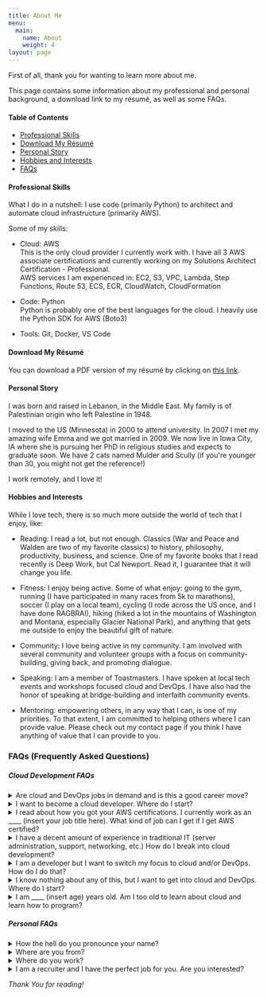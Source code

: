 ```yaml
---
title: About Me
menu:
  main:
    name: About
    weight: 4
layout: page
---
```

First of all, thank you for wanting to learn more about me. 

This page contains some information about my professional and personal background, a download link to my résumé, as well as some FAQs. 

#### Table of Contents
  * [Professional Skills](#professionalskills)
  * [Download My Résumé](#resume)
  * [Personal Story](#personalstory)
  * [Hobbies and Interests](#hobbiesandinterests)
  * [FAQs](#faqs)


#### Professional Skills <a name="professionalskills"></a>

What I do in a nutshell: I use code (primarily Python) to architect and automate cloud infrastructure (primarily AWS).

Some of my skills:

- Cloud: AWS <i class="fab fa-aws"></i> <br>
  This is the only cloud provider I currently work with. I have all 3 AWS associate certifications and currently working on my Solutions Architect Certification - Professional.<br>
  AWS services I am experienced in: EC2, S3, VPC, Lambda, Step Functions, Route 53, ECS, ECR, CloudWatch, CloudFormation

- Code: Python <i class="fab fa-python"></i> <br>
  Python is probably one of the best languages for the cloud. I heavily use the Python SDK for AWS (Boto3)

- Tools: Git, Docker, VS Code


#### Download My Résumé <a name="resume"></a>

You can download a PDF version of my résumé by clicking on <a href="https://moneerrifai.com/resume.pdf" target="_blank">this link</a>.


#### Personal Story <a name="personalstory"></a>

I was born and raised in Lebanon, in the Middle East. My family is of Palestinian origin who left Palestine in 1948. 

I moved to the US (Minnesota) in 2000 to attend university. In 2007 I met my amazing wife Emma and we got married in 2009. We now live in Iowa City, IA where she is pursuing her PhD in religious studies and expects to graduate soon. We have 2 cats named Mulder and Scully (if you're younger than 30, you might not get the reference!)

I work remotely, and I love it!


#### Hobbies and Interests <a name="hobbiesandinterests"></a>

While I love tech, there is so much more outside the world of tech that I enjoy, like:

- Reading: I read a lot, but not enough. Classics (War and Peace and Walden are two of my favorite classics) to history, philosophy, productivity, business, and science. One of my favorite books that I read recently is Deep Work, but Cal Newport. Read it, I guarantee that it will change you life.

- Fitness: I enjoy being active. Some of what enjoy: going to the gym, running (I have participated in many races from 5k to marathons), soccer (I play on a local team), cycling (I rode across the US once, and I have done RAGBRAI), hiking (hiked a lot in the mountains of Washington and Montana, especially Glacier National Park), and anything that gets me outside to enjoy the beautiful gift of nature.

- Community: I love being active in my community. I am involved with several community and volunteer groups with a focus on community-building, giving back, and promoting dialogue.

- Speaking: I am a member of Toastmasters. I have spoken at local tech events and workshops focused cloud and DevOps. I have also had the honor of speaking at bridge-building and interfaith community events.

- Mentoring: empowering others, in any way that I can, is one of my priorities. To that extent, I am committed to helping others where I can provide value. Please check out my contact page if you think I have anything of value that I can provide to you.

### FAQs<a name="faqs"></a> (Frequently Asked Questions)

##### Cloud Development FAQs

<details><summary>Are cloud and DevOps jobs in demand and is this a good career move?</summary><br>
I might be biased, but I honestly think it is one of the hottest fields right now. Anything tech-related is always in demand, but my personal experience tells me that it is MUCH harder to hire good cloud and DevOps engineers/developers than any other engineers. This is pure conjecture, but one possible explanation is that development bootcamps have focused so much on web development and as a result we are starting to see an abundance of web developers but the same thing did not happen with DevOps engineers and cloud developers. As a result, the supply is not able to keep up with the demand. Cloud and DevOps engineers are typically some of the highest paid roles.
</details>

<details><summary>I want to become a cloud developer. Where do I start?</summary><br>
You came to the right place. I put together a step-by-step plan for you. Please start by downloading my <a href="https://www.moneerrifai.com/ebook" target="_blank"> free eBook</a>.
</details>

<details><summary>I read about how you got your AWS certifications. I currently work as an ____ (insert your job title here). What kind of job can I get if I get AWS certified?</summary><br>
As I mention in my <a href="https://www.moneerrifai.com/ebook" target="_blank">eBook</a>, simply getting a certification is not going to magically make you a cloud developer, or get you a job in the field for that matter. Please, don't assume that passing a test is all you need. A certification provides a good path for learning the theory, but you will need to supplement that with development knowledge, as well as some hands-on experience. In my blog articles and my <a href="https://www.moneerrifai.com/ebook" target="_blank">eBook</a> I provide you with advice on how to get that knowledge and experience. 
</details>

<details><summary>I have a decent amount of experience in traditional IT (server administration, support, networking, etc.) How do I break into cloud development?</summary><br> 
Awesome! The good news is that your experience is very relevant. The challenge is that you will need to improve your development chops. You most likely did not write much code in the past, or maybe none at all. But do not despair, it is not as hard as you think. My advice is to pick up an object-oriented language (Python is a good choice) and learn it. You will also benefit from getting certified with a cloud provider of your choice (I suggest AWS). The certification will probably come easy to you, but getting used to writing code might be a bit of a change. See my blog posts or my <a href="https://www.moneerrifai.com/ebook" target="_blank">eBook</a> for more details.
</details>

<details><summary>I am a developer but I want to switch my focus to cloud and/or DevOps. How do I do that?</summary><br>
If you have development experience, then you are in a good place. Your challenge will be learning about the various aspects of infrastructure, like networks, virtual servers, load balancers, etc. It might seem overwhelming at first, but it is not as bad as you think. If you're comfortable with code, then you've got the hardest part done. Going through a cloud provider certification might be very beneficial to you. I recommend AWS, and specifically, the AWS Solutions Architect - Associate certification.
</details>

<details><summary>I know nothing about any of this, but I want to get into cloud and DevOps. Where do I start?</summary><br>
If you have no tech experience whatsoever, you can still get into the industry but you have to do a lot of learning. My suggestion to you is that you pick a cloud provider (I suggest AWS) and start learning. Most cloud providers have an entry-level certification (for AWS, it is their Cloud Practitioner certification) that would be a great place to start. Your next step would be to learn more cloud infrastructure, and also learn an object-oriented programming language. I talk about all of this in my<a href="https://www.moneerrifai.com/ebook" target="_blank"> free eBook</a> so I recommend you give that a read and go from there.
</details>

<details><summary>I am ____ (insert age) years old. Am I too old to learn about cloud and learn how to program?</summary><br>
No, you are not. I started learning about the cloud at age 35 and pushed my first piece of code at 36. I personally have mentored people in their late 50s and they are now cloud developers. You are not too old. 
</details>

##### Personal FAQs

<details><summary>How the hell do you pronounce your name?</summary><br>
Just like it is spelled: mo - neer. Many of my friends and family call me Mo. Either one is fine.
</details>

<details><summary>Where are you from?</summary><br>
Grew up in Lebanon. My dad's side of the family is Palestinian, and my mom's side is Russian. I think of myself as an Arab American, and a proud Iowan! 🌽
</details>

<details><summary>Where do you work?</summary><br>
I work remotely for <a href="https://www.infor.com" target="_blank">Infor</a>.
</details>

<details><summary>I am a recruiter and I have the perfect job for you. Are you interested?</summary><br>
I am currently happily employed but you are welcome to <a href="https://www.moneerrifai.com/contact" target="_blank"> contact </a> me. At the moment I am not interested in anything that is not remote. I live in Iowa City, IA so if you are offering me a 1 month contract 2,000 miles away then no, but thanks. I am not interested in relocating my family at the moment.
</details>


*Thank You for reading!*
